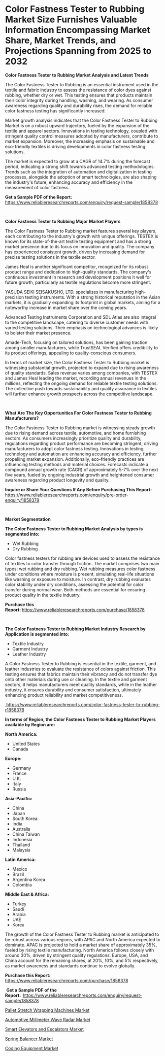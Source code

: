 <p><h1>Color Fastness Tester to Rubbing Market Size Furnishes Valuable Information Encompassing Market Share, Market Trends, and Projections Spanning from 2025 to 2032</h1></p><p><strong>Color Fastness Tester to Rubbing Market Analysis and Latest Trends</strong></p>
<p><p>The Color Fastness Tester to Rubbing is an essential instrument used in the textile and fabric industry to assess the resistance of color dyes against rubbing, whether dry or wet. This testing ensures that products maintain their color integrity during handling, washing, and wearing. As consumer awareness regarding quality and durability rises, the demand for reliable color fastness testing has significantly increased.</p><p>Market growth analysis indicates that the Color Fastness Tester to Rubbing Market is on a robust upward trajectory, fueled by the expansion of the textile and apparel sectors. Innovations in testing technology, coupled with stringent quality control measures adopted by manufacturers, contribute to market expansion. Moreover, the increasing emphasis on sustainable and eco-friendly textiles is driving developments in color fastness testing solutions.</p><p>The market is expected to grow at a CAGR of 14.7% during the forecast period, indicating a strong shift towards advanced testing methodologies. Trends such as the integration of automation and digitalization in testing processes, alongside the adoption of smart technologies, are also shaping the industry's future, enhancing accuracy and efficiency in the measurement of color fastness.</p></p>
<p><strong>Get a Sample PDF of the Report:&nbsp;</strong> <a href="https://www.reliableresearchreports.com/enquiry/request-sample/1858378?utm_campaign=24&utm_medium=2&utm_source=Github&utm_content=ia&utm_term=28022025&utm_id=color-fastness-tester-to-rubbing">https://www.reliableresearchreports.com/enquiry/request-sample/1858378</a></p>
<p>&nbsp;</p>
<p><strong>Color Fastness Tester to Rubbing Major Market Players</strong></p>
<p><p>The Color Fastness Tester to Rubbing market features several key players, each contributing to the industry's growth with unique offerings. TESTEX is known for its state-of-the-art textile testing equipment and has a strong market presence due to its focus on innovation and quality. The company has experienced consistent growth, driven by increasing demand for precise testing solutions in the textile sector. </p><p>James Heal is another significant competitor, recognized for its robust product range and dedication to high-quality standards. The company's continuous investment in research and development positions it well for future growth, particularly as textile regulations become more stringent.</p><p>YASUDA SEIKI SEISAKUSHO, LTD. specializes in manufacturing high-precision testing instruments. With a strong historical reputation in the Asian markets, it is gradually expanding its footprint in global markets, aiming for a noteworthy increase in market share over the coming years.</p><p>Advanced Testing Instruments Corporation and SDL Atlas are also integral to the competitive landscape, catering to diverse customer needs with varied testing solutions. Their emphasis on technological advances is likely to bolster their market presence.</p><p>Amade-Tech, focusing on tailored solutions, has been gaining traction among smaller manufacturers, while TrustSEAL Verified offers credibility to its product offerings, appealing to quality-conscious consumers.</p><p>In terms of market size, the Color Fastness Tester to Rubbing market is witnessing substantial growth, projected to expand due to rising awareness of quality standards. Sales revenue varies among companies, with TESTEX and James Heal leading the market, recording annual revenues in the millions, reflecting the ongoing demand for reliable textile testing solutions. The collective push towards sustainability and quality assurance in textiles will further enhance growth prospects across the competitive landscape.</p></p>
<p>&nbsp;</p>
<p><strong>What Are The Key Opportunities For Color Fastness Tester to Rubbing Manufacturers?</strong></p>
<p><p>The Color Fastness Tester to Rubbing market is witnessing steady growth due to rising demand across textile, automotive, and home furnishing sectors. As consumers increasingly prioritize quality and durability, regulations regarding product performance are becoming stringent, driving manufacturers to adopt color fastness testing. Innovations in testing technology and automation are enhancing accuracy and efficiency, further propelling market expansion. Additionally, eco-friendly practices are influencing testing methods and material choices. Forecasts indicate a compound annual growth rate (CAGR) of approximately 5-7% over the next five years, fueled by ongoing industrial growth and heightened consumer awareness regarding product longevity and quality.</p></p>
<p><strong>Inquire or Share Your Questions If Any Before Purchasing This Report:</strong> <a href="https://www.reliableresearchreports.com/enquiry/pre-order-enquiry/1858378?utm_campaign=24&utm_medium=2&utm_source=Github&utm_content=ia&utm_term=28022025&utm_id=color-fastness-tester-to-rubbing">https://www.reliableresearchreports.com/enquiry/pre-order-enquiry/1858378</a></p>
<p>&nbsp;</p>
<p><strong>Market Segmentation</strong></p>
<p><strong>The Color Fastness Tester to Rubbing Market Analysis by types is segmented into:</strong></p>
<p><ul><li>Wet Rubbing</li><li>Dry Rubbing</li></ul></p>
<p><p>Color fastness testers for rubbing are devices used to assess the resistance of textiles to color transfer through friction. The market comprises two main types: wet rubbing and dry rubbing. Wet rubbing measures color fastness under conditions where moisture is present, simulating real-life situations like washing or exposure to moisture. In contrast, dry rubbing evaluates color stability under dry conditions, assessing the potential for color transfer during normal wear. Both methods are essential for ensuring product quality in the textile industry.</p></p>
<p><strong>Purchase this Report:&nbsp;</strong><a href="https://www.reliableresearchreports.com/purchase/1858378?utm_campaign=24&utm_medium=2&utm_source=Github&utm_content=ia&utm_term=28022025&utm_id=color-fastness-tester-to-rubbing">https://www.reliableresearchreports.com/purchase/1858378</a></p>
<p>&nbsp;</p>
<p><strong>The Color Fastness Tester to Rubbing Market Industry Research by Application is segmented into:</strong></p>
<p><ul><li>Textile Industry</li><li>Garment Industry</li><li>Leather Industry</li></ul></p>
<p><p>A Color Fastness Tester to Rubbing is essential in the textile, garment, and leather industries to evaluate the resistance of colors against friction. This testing ensures that fabrics maintain their vibrancy and do not transfer dye onto other materials during use or cleaning. In the textile and garment sectors, it helps manufacturers meet quality standards, while in the leather industry, it ensures durability and consumer satisfaction, ultimately enhancing product reliability and market competitiveness.</p></p>
<p><a href="https://www.reliableresearchreports.com/color-fastness-tester-to-rubbing-r1858378?utm_campaign=24&utm_medium=2&utm_source=Github&utm_content=ia&utm_term=28022025&utm_id=color-fastness-tester-to-rubbing">&nbsp;https://www.reliableresearchreports.com/color-fastness-tester-to-rubbing-r1858378</a></p>
<p><strong>In terms of Region, the Color Fastness Tester to Rubbing Market Players available by Region are:</strong></p>
<p>
    <p> <strong> North America: </strong>
        <ul>
            <li>United States</li>
            <li>Canada</li>
        </ul>
        </p> 
    <p> <strong> Europe: </strong>
        <ul>
            <li>Germany</li>
            <li>France</li>
            <li>U.K.</li>
            <li>Italy</li>
            <li>Russia</li>
        </ul>
        </p> 
    <p> <strong> Asia-Pacific: </strong>
        <ul>
            <li>China</li>
            <li>Japan</li>
            <li>South Korea</li>
            <li>India</li>
            <li>Australia</li>
            <li>China Taiwan</li>
            <li>Indonesia</li>
            <li>Thailand</li>
            <li>Malaysia</li>
        </ul>
        </p> 
    <p> <strong> Latin America: </strong>
        <ul>
            <li>Mexico</li>
            <li>Brazil</li>
            <li>Argentina Korea</li>
            <li>Colombia</li>
        </ul>
        </p> 
    <p> <strong> Middle East & Africa: </strong>
        <ul>
            <li>Turkey</li>
            <li>Saudi</li>
            <li>Arabia</li>
            <li>UAE</li>
            <li>Korea</li>
        </ul>
    </p>
    </p>
<p><p>The growth of the Color Fastness Tester to Rubbing market is anticipated to be robust across various regions, with APAC and North America expected to dominate. APAC is projected to hold a market share of approximately 35%, fueled by rising textile manufacturing. North America follows closely with around 30%, driven by stringent quality regulations. Europe, USA, and China account for the remaining shares, at 20%, 10%, and 5% respectively, as market awareness and standards continue to evolve globally.</p></p>
<p><strong>Purchase this Report: </strong><a href="https://www.reliableresearchreports.com/purchase/1858378?utm_campaign=24&utm_medium=2&utm_source=Github&utm_content=ia&utm_term=28022025&utm_id=color-fastness-tester-to-rubbing">https://www.reliableresearchreports.com/purchase/1858378</a></p>
<p>&nbsp;<strong>Get a Sample PDF of the Report:&nbsp;&nbsp;</strong><a href="https://www.reliableresearchreports.com/enquiry/request-sample/1858378?utm_campaign=24&utm_medium=2&utm_source=Github&utm_content=ia&utm_term=28022025&utm_id=color-fastness-tester-to-rubbing">https://www.reliableresearchreports.com/enquiry/request-sample/1858378</a></p>
<p><strong></strong></p>
<p><p><a href="https://github.com/sissalgamd/Market-Research-Report-List-1/blob/main/pallet-stretch-wrapping-machines-market.md?utm_campaign=24&utm_medium=2&utm_source=Github&utm_content=ia&utm_term=28022025&utm_id=color-fastness-tester-to-rubbing">Pallet Stretch Wrapping Machines Market</a></p><p><a href="https://github.com/fraryatena85/Market-Research-Report-List-1/blob/main/automotive-millimeter-wave-radar-market.md?utm_campaign=24&utm_medium=2&utm_source=Github&utm_content=ia&utm_term=28022025&utm_id=color-fastness-tester-to-rubbing">Automotive Millimeter Wave Radar Market</a></p><p><a href="https://github.com/awalinfucci/Market-Research-Report-List-1/blob/main/smart-elevators-and-escalators-market.md?utm_campaign=24&utm_medium=2&utm_source=Github&utm_content=ia&utm_term=28022025&utm_id=color-fastness-tester-to-rubbing">Smart Elevators and Escalators Market</a></p><p><a href="https://github.com/jolinolooman/Market-Research-Report-List-1/blob/main/spring-balancer-market.md?utm_campaign=24&utm_medium=2&utm_source=Github&utm_content=ia&utm_term=28022025&utm_id=color-fastness-tester-to-rubbing">Spring Balancer Market</a></p><p><a href="https://github.com/alejnaouare/Market-Research-Report-List-1/blob/main/coding-equipment-market.md?utm_campaign=24&utm_medium=2&utm_source=Github&utm_content=ia&utm_term=28022025&utm_id=color-fastness-tester-to-rubbing">Coding Equipment Market</a></p></p>